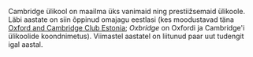 Cambridge ülikool on maailma üks vanimaid ning prestiižsemaid
ülikoole. Läbi aastate on siin õppinud omajagu eestlasi (kes
moodustavad
täna
[Oxford and Cambridge Club Estonia](http://www.oxbridgeestonia.org/);
_Oxbridge_ on Oxfordi ja Cambridge'i ülikoolide
koondnimetus). Viimastel aastatel on liitunud paar uut tudengit igal
aastal.
